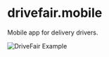 # drivefair.mobile
Mobile app for delivery drivers.

![DriveFair Example](https://imgur.com/L3yB33N)

